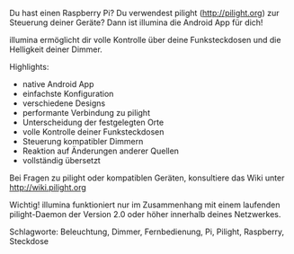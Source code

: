 Du hast einen Raspberry Pi? Du verwendest pilight (http://pilight.org)
zur Steuerung deiner Geräte? Dann ist illumina die Android App für dich!

illumina ermöglicht dir volle Kontrolle über deine Funksteckdosen und
die Helligkeit deiner Dimmer.

Highlights:
* native Android App
* einfachste Konfiguration
* verschiedene Designs
* performante Verbindung zu pilight
* Unterscheidung der festgelegten Orte
* volle Kontrolle deiner Funksteckdosen
* Steuerung kompatibler Dimmern
* Reaktion auf Änderungen anderer Quellen
* vollständig übersetzt

Bei Fragen zu pilight oder kompatiblen Geräten, konsultiere das
Wiki unter http://wiki.pilight.org

Wichtig!
illumina funktioniert nur im Zusammenhang mit einem laufenden pilight-Daemon
der Version 2.0 oder höher innerhalb deines Netzwerkes.

Schlagworte: Beleuchtung, Dimmer, Fernbedienung, Pi, Pilight, Raspberry, Steckdose
